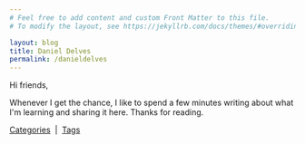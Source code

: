 ```yaml
---
# Feel free to add content and custom Front Matter to this file.
# To modify the layout, see https://jekyllrb.com/docs/themes/#overriding-theme-defaults

layout: blog
title: Daniel Delves
permalink: /danieldelves
---
```


Hi friends,

Whenever I get the chance, I like to spend a few minutes writing about what I'm learning and sharing it here. Thanks for reading.

[Categories](/categories) &nbsp;|&nbsp;
[Tags](/tags)
